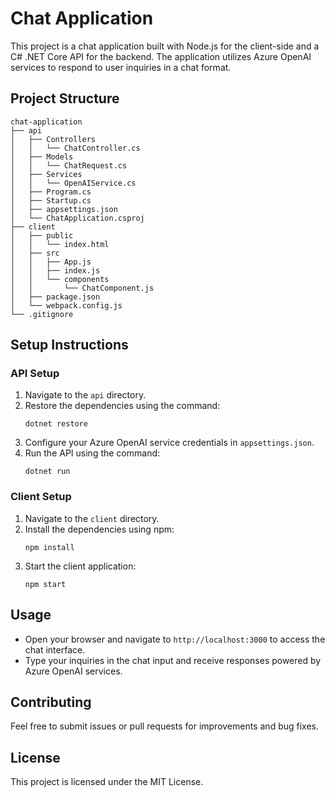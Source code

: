 # Chat Application

This project is a chat application built with Node.js for the client-side and a C# .NET Core API for the backend. The application utilizes Azure OpenAI services to respond to user inquiries in a chat format.

## Project Structure

```
chat-application
├── api
│   ├── Controllers
│   │   └── ChatController.cs
│   ├── Models
│   │   └── ChatRequest.cs
│   ├── Services
│   │   └── OpenAIService.cs
│   ├── Program.cs
│   ├── Startup.cs
│   ├── appsettings.json
│   └── ChatApplication.csproj
├── client
│   ├── public
│   │   └── index.html
│   ├── src
│   │   ├── App.js
│   │   ├── index.js
│   │   └── components
│   │       └── ChatComponent.js
│   ├── package.json
│   └── webpack.config.js
└── .gitignore
```

## Setup Instructions

### API Setup

1. Navigate to the `api` directory.
2. Restore the dependencies using the command:
   ```
   dotnet restore
   ```
3. Configure your Azure OpenAI service credentials in `appsettings.json`.
4. Run the API using the command:
   ```
   dotnet run
   ```

### Client Setup

1. Navigate to the `client` directory.
2. Install the dependencies using npm:
   ```
   npm install
   ```
3. Start the client application:
   ```
   npm start
   ```

## Usage

- Open your browser and navigate to `http://localhost:3000` to access the chat interface.
- Type your inquiries in the chat input and receive responses powered by Azure OpenAI services.

## Contributing

Feel free to submit issues or pull requests for improvements and bug fixes.

## License

This project is licensed under the MIT License.